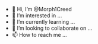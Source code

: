 - 👋 Hi, I’m @Morph1Creed
- 👀 I’m interested in ...
- 🌱 I’m currently learning ...
- 💞️ I’m looking to collaborate on ...
- 📫 How to reach me ...

<!---
Morph1Creed/Morph1Creed is a ✨ special ✨ repository because its `README.md` (this file) appears on your GitHub profile.
You can click the Preview link to take a look at your changes.
--->
